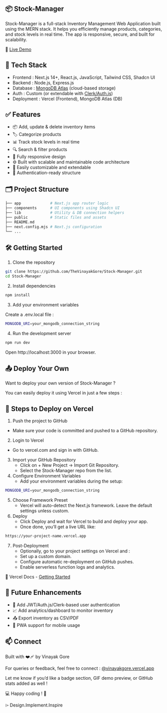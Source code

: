## 📦 Stock-Manager

Stock-Manager is a full-stack Inventory Management Web Application built using the MERN stack. It helps you efficiently manage products, categories, and stock levels in real time. The app is responsive, secure, and built for scalability.

🔗 [Live Demo](https://ownstockmanager.vercel.app/)

## 🚀 Tech Stack
-	Frontend : Next.js 14+, React.js, JavaScript, Tailwind CSS, Shadcn UI
-	Backend : Node.js, Express.js
-	Database : [MongoDB Atlas](https://account.mongodb.com/account/login) (cloud-based storage)
-	Auth : Custom (or extendable with [Clerk/Auth.js](https://clerk.com/))
-	Deployment : Vercel (Frontend), MongoDB Atlas (DB)


## ✅ Features
-	📦 Add, update & delete inventory items
-	🏷️ Categorize products
-	📊 Track stock levels in real time
-	🔍 Search & filter products
-	📱 Fully responsive design
-	⚙️ Built with scalable and maintainable code architecture
-	🧠 Easily customizable and extendable
-	🔐 Authentication-ready structure


## 🗂️ Project Structure

```bash
├── app             # Next.js app router logic
├── components      # UI components using Shadcn UI
├── lib             # Utility & DB connection helpers
├── public          # Static files and assets
├── README.md
├── next.config.mjs # Next.js configuration
└── ...
```


## 🛠 Getting Started

1. Clone the repository

```bash
git clone https://github.com/TheVinayakGore/Stock-Manager.git
cd Stock-Manager
```

2. Install dependencies

```bash
npm install
```

3. Add your environment variables

Create a .env.local file :

```bash
MONGODB_URI=your_mongodb_connection_string
```

4. Run the development server

```bash
npm run dev
```

Open http://localhost:3000 in your browser.


## 📤 Deploy Your Own

Want to deploy your own version of Stock-Manager ?

You can easily deploy it using Vercel in just a few steps :

## 🚀 Steps to Deploy on Vercel

1.	Push the project to GitHub
  -	Make sure your code is committed and pushed to a GitHub repository.
2.	Login to Vercel
  -	Go to vercel.com and sign in with GitHub.
3.	Import your GitHub Repository
	-	Click on + New Project → Import Git Repository.
	-	Select the Stock-Manager repo from the list.
4.	Configure Environment Variables
	-	Add your environment variables during the setup:

```bash
MONGODB_URI=your_mongodb_connection_string
```

5.	Choose Framework Preset
	-	Vercel will auto-detect the Next.js framework. Leave the default settings unless custom.
6.	Deploy
	-	Click Deploy and wait for Vercel to build and deploy your app.
	-	Once done, you’ll get a live URL like:

```bash
https://your-project-name.vercel.app
```

7.	Post-Deployment
	-	Optionally, go to your project settings on Vercel and :
	-	Set up a custom domain.
	-	Configure automatic re-deployment on GitHub pushes.
	-	Enable serverless function logs and analytics.

🔗 Vercel Docs - [Getting Started](https://vercel.com/docs/getting-started-with-vercel)


## 🧩 Future Enhancements

-	🔐 Add JWT/Auth.js/Clerk-based user authentication
-	📈 Add analytics/dashboard to monitor inventory
-	📤 Export inventory as CSV/PDF
-	📱 PWA support for mobile usage

## 📫 Connect

Built with ❤️‍🩹 by Vinayak Gore

For queries or feedback, feel free to connect : [@vinayakgore.vercel.app](https://vinayakgore.vercel.app)

Let me know if you’d like a badge section, GIF demo preview, or GitHub stats added as well !


💻 Happy coding ! 🎉

⌲ Design.Implement.Inspire
